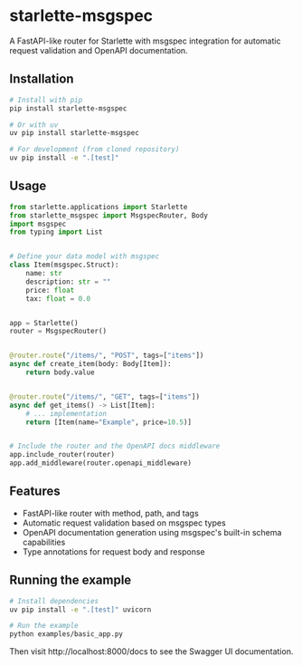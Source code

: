 # starlette-msgspec

A FastAPI-like router for Starlette with msgspec integration for automatic request validation and OpenAPI documentation.

## Installation

```bash
# Install with pip
pip install starlette-msgspec

# Or with uv
uv pip install starlette-msgspec

# For development (from cloned repository)
uv pip install -e ".[test]"
```

## Usage

```python
from starlette.applications import Starlette
from starlette_msgspec import MsgspecRouter, Body
import msgspec
from typing import List


# Define your data model with msgspec
class Item(msgspec.Struct):
    name: str
    description: str = ""
    price: float
    tax: float = 0.0


app = Starlette()
router = MsgspecRouter()


@router.route("/items/", "POST", tags=["items"])
async def create_item(body: Body[Item]):
    return body.value


@router.route("/items/", "GET", tags=["items"])
async def get_items() -> List[Item]:
    # ... implementation
    return [Item(name="Example", price=10.5)]


# Include the router and the OpenAPI docs middleware
app.include_router(router)
app.add_middleware(router.openapi_middleware)
```

## Features

- FastAPI-like router with method, path, and tags
- Automatic request validation based on msgspec types
- OpenAPI documentation generation using msgspec's built-in schema capabilities
- Type annotations for request body and response

## Running the example

```bash
# Install dependencies
uv pip install -e ".[test]" uvicorn

# Run the example
python examples/basic_app.py
```

Then visit http://localhost:8000/docs to see the Swagger UI documentation.